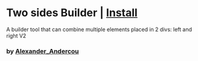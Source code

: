 # Two sides Builder | [Install](https://raw.githubusercontent.com/InfiniteCraftCommunity/userscripts/master/userscripts/24sandualexandru/2sb/index.user.js)

A builder tool that can combine multiple elements placed in 2 divs: left and right V2

### by [Alexander_Andercou](https://github.com/24sanduAlexandru)
